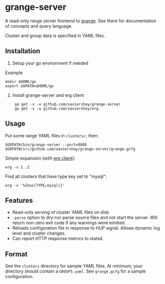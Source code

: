 grange-server
=============

A read-only range server frontend to
[grange](https://github.com/xaviershay/grange). See there for documentation of
concepts and query language.

Cluster and group data is specified in YAML files.


Installation
-----

1. Setup your go environment if needed

Example

    mkdir $HOME/go
    export GOPATH=$HOME/go

2. Install grange-server and erg client

        go get -v -u github.com/xaviershay/grange-server
        go get -v -u github.com/xaviershay/erg

Usage
-----

Put some range YAML files in `clusters/`, then:

    $GOPATH/bin/grange-server --port=8888 $GOPATH/src/github.com/xaviershay/grange-server/grange.gcfg

Simple expansion (with [erg client](https://github.com/xaviershay/erg)):

    erg -v 1..2

Find all clusters that have type key set to "mysql":

    erg -v '%{has(TYPE;mysql)}'

Features
--------

* Read-only serving of cluster YAML files on disk.
* `-parse` option to dry-run parse source files and not start the server. Will
  return non-zero exit code if any warnings were emitted.
* Reloads configuration file in response to HUP signal. Allows dynamic log
  level and cluster changes.
* Can report HTTP response metrics to statsd.

Format
------

See the `clusters` directory for sample YAML files. At minimum, your directory
should contain a `GROUPS.yaml`. See `grange.gcfg` for a sample configuration.

